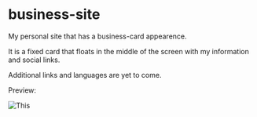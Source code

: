 # business-site
My personal site that has a business-card appearence.

It is a fixed card that floats in the middle of the screen with my information and social links.

Additional links and languages are yet to come.

Preview:

![This](https://i.imgur.com/G6J0dlX.png)
